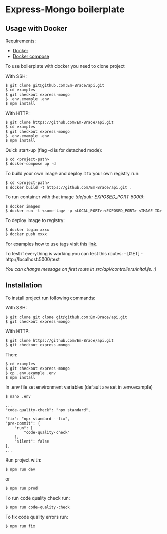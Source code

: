 
  

# Express-Mongo boilerplate

  

## Usage with Docker

Requirements:

- [Docker](https://www.docker.com/)
- [Docker compose](https://docs.docker.com/compose/)

To use boilerplate with docker you need to clone project  

With SSH:
```
$ git clone git@github.com:Em-Brace/api.git
$ cd examples
$ git checkout express-mongo
$ .env.example .env
$ npm install
```

With HTTP:
```
$ git clone https://github.com/Em-Brace/api.git
$ cd examples
$ git checkout express-mongo
$ .env.example .env
$ npm install
```
Quick start-up (flag -d is for detached mode):
```
$ cd <project-path>
$ docker-compose up -d
```

To build your own image and deploy it to your own registry run: 
```
$ cd <project-path>
$ docker build -t https://github.com/Em-Brace/api.git .
```
To run container with that image *(default: EXPOSED_PORT 5000)*:
```
$ docker images
$ docker run -t <some-tag> -p <LOCAL_PORT>:<EXPOSED_PORT> <IMAGE ID>
```
To deploy image to registry:
```
$ docker login xxxx
$ docker push xxxx
```
For examples how to use tags visit this [link](https://rng-soft.com/vc/dusan.mladenovic/examples/container_registry).  

To test if everything is working you can test this routes:
	- [GET] - http://localhost:5000/test

 *You can change message on first route in src/api/controllers/inital.js. :)*

## Installation

To install project run following commands:
 
With SSH:
```
$ git clone git clone git@github.com:Em-Brace/api.git
$ git checkout express-mongo
```
With HTTP:
```
$ git clone https://github.com/Em-Brace/api.git
$ git checkout express-mongo
```
Then:
```
$ cd examples
$ git checkout express-mongo
$ cp .env.example .env
$ npm install
```
In .env file set environment variables (default are set in .env.example)
```
$ nano .env

...
"code-quality-check": "npx standard",

"fix": "npx standard --fix",
"pre-commit": {
	"run": [
		"code-quality-check"
	],
	"silent": false
},
...
```
Run project with:
```
$ npm run dev
```
or
```
$ npm run prod
```
To run code quality check run:
```
$ npm run code-quality-check
```
To fix code quality errors run:
```
$ npm run fix
```

